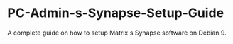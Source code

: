 # PC-Admin-s-Synapse-Setup-Guide
A complete guide on how to setup Matrix's Synapse software on Debian 9.
